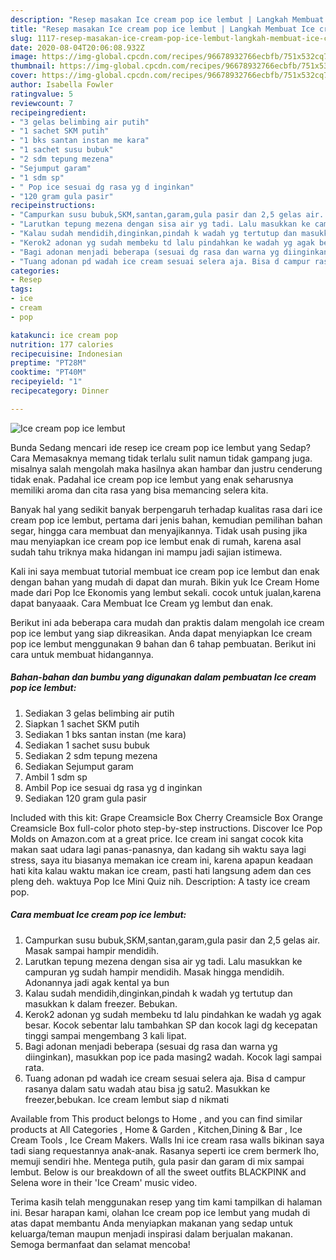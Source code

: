 ```yaml
---
description: "Resep masakan Ice cream pop ice lembut | Langkah Membuat Ice cream pop ice lembut Yang Enak dan Simpel"
title: "Resep masakan Ice cream pop ice lembut | Langkah Membuat Ice cream pop ice lembut Yang Enak dan Simpel"
slug: 1117-resep-masakan-ice-cream-pop-ice-lembut-langkah-membuat-ice-cream-pop-ice-lembut-yang-enak-dan-simpel
date: 2020-08-04T20:06:08.932Z
image: https://img-global.cpcdn.com/recipes/96678932766ecbfb/751x532cq70/ice-cream-pop-ice-lembut-foto-resep-utama.jpg
thumbnail: https://img-global.cpcdn.com/recipes/96678932766ecbfb/751x532cq70/ice-cream-pop-ice-lembut-foto-resep-utama.jpg
cover: https://img-global.cpcdn.com/recipes/96678932766ecbfb/751x532cq70/ice-cream-pop-ice-lembut-foto-resep-utama.jpg
author: Isabella Fowler
ratingvalue: 5
reviewcount: 7
recipeingredient:
- "3 gelas belimbing air putih"
- "1 sachet SKM putih"
- "1 bks santan instan me kara"
- "1 sachet susu bubuk"
- "2 sdm tepung mezena"
- "Sejumput garam"
- "1 sdm sp"
- " Pop ice sesuai dg rasa yg d inginkan"
- "120 gram gula pasir"
recipeinstructions:
- "Campurkan susu bubuk,SKM,santan,garam,gula pasir dan 2,5 gelas air. Masak sampai hampir mendidih."
- "Larutkan tepung mezena dengan sisa air yg tadi. Lalu masukkan ke campuran yg sudah hampir mendidih. Masak hingga mendidih. Adonannya jadi agak kental ya bun"
- "Kalau sudah mendidih,dinginkan,pindah k wadah yg tertutup dan masukkan k dalam freezer. Bebukan."
- "Kerok2 adonan yg sudah membeku td lalu pindahkan ke wadah yg agak besar. Kocok sebentar lalu tambahkan SP dan kocok lagi dg kecepatan tinggi sampai mengembang 3 kali lipat."
- "Bagi adonan menjadi beberapa (sesuai dg rasa dan warna yg diinginkan), masukkan pop ice pada masing2 wadah. Kocok lagi sampai rata."
- "Tuang adonan pd wadah ice cream sesuai selera aja. Bisa d campur rasanya dalam satu wadah atau bisa jg satu2. Masukkan ke freezer,bebukan. Ice cream lembut siap d nikmati"
categories:
- Resep
tags:
- ice
- cream
- pop

katakunci: ice cream pop 
nutrition: 177 calories
recipecuisine: Indonesian
preptime: "PT28M"
cooktime: "PT40M"
recipeyield: "1"
recipecategory: Dinner

---
```



![Ice cream pop ice lembut](https://img-global.cpcdn.com/recipes/96678932766ecbfb/751x532cq70/ice-cream-pop-ice-lembut-foto-resep-utama.jpg)

Bunda Sedang mencari ide resep ice cream pop ice lembut yang Sedap? Cara Memasaknya memang tidak terlalu sulit namun tidak gampang juga. misalnya salah mengolah maka hasilnya akan hambar dan justru cenderung tidak enak. Padahal ice cream pop ice lembut yang enak seharusnya memiliki aroma dan cita rasa yang bisa memancing selera kita.

Banyak hal yang sedikit banyak berpengaruh terhadap kualitas rasa dari ice cream pop ice lembut, pertama dari jenis bahan, kemudian pemilihan bahan segar, hingga cara membuat dan menyajikannya. Tidak usah pusing jika mau menyiapkan ice cream pop ice lembut enak di rumah, karena asal sudah tahu triknya maka hidangan ini mampu jadi sajian istimewa.

Kali ini saya membuat tutorial membuat ice cream pop ice lembut dan enak dengan bahan yang mudah di dapat dan murah. Bikin yuk Ice Cream Home made dari Pop Ice Ekonomis yang lembut sekali. cocok untuk jualan,karena dapat banyaaak. Cara Membuat Ice Cream yg lembut dan enak.


Berikut ini ada beberapa cara mudah dan praktis dalam mengolah ice cream pop ice lembut yang siap dikreasikan. Anda dapat menyiapkan Ice cream pop ice lembut menggunakan 9 bahan dan 6 tahap pembuatan. Berikut ini cara untuk membuat hidangannya.

<!--inarticleads1-->

##### Bahan-bahan dan bumbu yang digunakan dalam pembuatan Ice cream pop ice lembut:

1. Sediakan 3 gelas belimbing air putih
1. Siapkan 1 sachet SKM putih
1. Sediakan 1 bks santan instan (me kara)
1. Sediakan 1 sachet susu bubuk
1. Sediakan 2 sdm tepung mezena
1. Sediakan Sejumput garam
1. Ambil 1 sdm sp
1. Ambil  Pop ice sesuai dg rasa yg d inginkan
1. Sediakan 120 gram gula pasir


Included with this kit: Grape Creamsicle Box Cherry Creamsicle Box Orange Creamsicle Box full-color photo step-by-step instructions. Discover Ice Pop Molds on Amazon.com at a great price. Ice cream ini sangat cocok kita makan saat udara lagi panas-panasnya, dan kadang sih waktu saya lagi stress, saya itu biasanya memakan ice cream ini, karena apapun keadaan hati kita kalau waktu makan ice cream, pasti hati langsung adem dan ces pleng deh. waktuya Pop Ice Mini Quiz nih. Description: A tasty ice cream pop. 

<!--inarticleads2-->

##### Cara membuat Ice cream pop ice lembut:

1. Campurkan susu bubuk,SKM,santan,garam,gula pasir dan 2,5 gelas air. Masak sampai hampir mendidih.
1. Larutkan tepung mezena dengan sisa air yg tadi. Lalu masukkan ke campuran yg sudah hampir mendidih. Masak hingga mendidih. Adonannya jadi agak kental ya bun
1. Kalau sudah mendidih,dinginkan,pindah k wadah yg tertutup dan masukkan k dalam freezer. Bebukan.
1. Kerok2 adonan yg sudah membeku td lalu pindahkan ke wadah yg agak besar. Kocok sebentar lalu tambahkan SP dan kocok lagi dg kecepatan tinggi sampai mengembang 3 kali lipat.
1. Bagi adonan menjadi beberapa (sesuai dg rasa dan warna yg diinginkan), masukkan pop ice pada masing2 wadah. Kocok lagi sampai rata.
1. Tuang adonan pd wadah ice cream sesuai selera aja. Bisa d campur rasanya dalam satu wadah atau bisa jg satu2. Masukkan ke freezer,bebukan. Ice cream lembut siap d nikmati


Available from This product belongs to Home , and you can find similar products at All Categories , Home &amp; Garden , Kitchen,Dining &amp; Bar , Ice Cream Tools , Ice Cream Makers. Walls Ini ice cream rasa walls bikinan saya tadi siang requestannya anak-anak. Rasanya seperti ice crem bermerk lho, memuji sendiri hhe. Mentega putih, gula pasir dan garam di mix sampai lembut. Below is our breakdown of all the sweet outfits BLACKPINK and Selena wore in their &#39;Ice Cream&#39; music video. 

Terima kasih telah menggunakan resep yang tim kami tampilkan di halaman ini. Besar harapan kami, olahan Ice cream pop ice lembut yang mudah di atas dapat membantu Anda menyiapkan makanan yang sedap untuk keluarga/teman maupun menjadi inspirasi dalam berjualan makanan. Semoga bermanfaat dan selamat mencoba!
